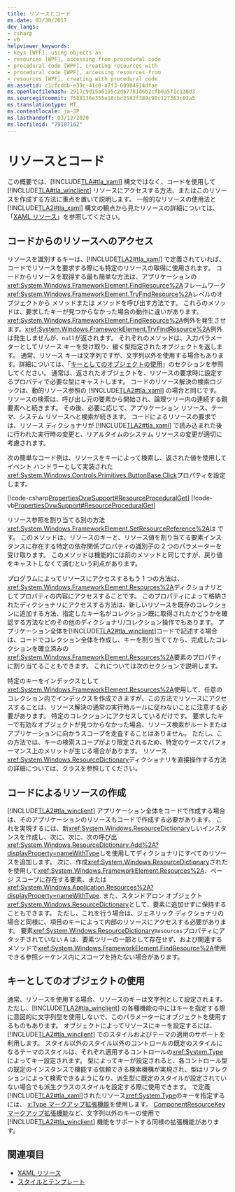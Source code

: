 ```yaml
---
title: リソースとコード
ms.date: 03/30/2017
dev_langs:
- csharp
- vb
helpviewer_keywords:
- keys [WPF], using objects as
- resources [WPF], accessing from procedural code
- procedural code [WPF], creating resources with
- procedural code [WPF], accessing resources from
- resources [WPF], creating with procedural code
ms.assetid: c1cfcddb-e39c-41c8-a7f3-60984914dfae
ms.openlocfilehash: 2917c9d15a6195c2d67781d6b2cfb0a5f1c136d3
ms.sourcegitcommit: 7588136e355e10cbc2582f389c90c127363c02a5
ms.translationtype: MT
ms.contentlocale: ja-JP
ms.lasthandoff: 03/12/2020
ms.locfileid: "79187162"
---
```

# <a name="resources-and-code"></a>リソースとコード
この概要では、[!INCLUDE[TLA#tla_xaml](../../../../includes/tlasharptla-xaml-md.md)] 構文ではなく、コードを使用して [!INCLUDE[TLA#tla_winclient](../../../../includes/tlasharptla-winclient-md.md)] リソースにアクセスする方法、またはこのリソースを作成する方法に重点を置いて説明します。 一般的なリソースの使用法と [!INCLUDE[TLA2#tla_xaml](../../../../includes/tla2sharptla-xaml-md.md)] 構文の観点から見たリソースの詳細については、「[XAML リソース](xaml-resources.md)」を参照してください。  

<a name="accessing"></a>
## <a name="accessing-resources-from-code"></a>コードからのリソースへのアクセス  
 リソースを識別するキーは、[!INCLUDE[TLA2#tla_xaml](../../../../includes/tla2sharptla-xaml-md.md)] で定義されていれば、コードでリソースを要求する際にも特定のリソースの取得に使用されます。 コードからリソースを取得する最も簡単な方法は、アプリケーションの<xref:System.Windows.FrameworkElement.FindResource%2A>フレームワーク<xref:System.Windows.FrameworkElement.TryFindResource%2A>レベルのオブジェクトから メソッドまたは メソッドを呼び出す方法です。 これらのメソッドは、要求したキーが見つからなかった場合の動作に違いがあります。 <xref:System.Windows.FrameworkElement.FindResource%2A>例外を発生させます。<xref:System.Windows.FrameworkElement.TryFindResource%2A>例外は発生しませんが、`null`が返されます。 それぞれのメソッドは、入力パラメーターとしてリソース キーを受け取り、緩く型指定されたオブジェクトを返します。 通常、リソース キーは文字列ですが、文字列以外を使用する場合もあります。詳細については、「[キーとしてのオブジェクトの使用](#objectaskey)」のセクションを参照してください。 通常は、返されたオブジェクトを、リソースの要求時に設定するプロパティで必要な型にキャストします。 コードのリソース解決の検索ロジックは、動的リソース参照の [!INCLUDE[TLA2#tla_xaml](../../../../includes/tla2sharptla-xaml-md.md)] の場合と同じです。 リソースの検索は、呼び出し元の要素から開始され、論理ツリー内の連続する親要素へと続きます。 その後、必要に応じて、アプリケーション リソース、テーマ、システム リソースへと検索が続きます。 コードによるリソースの要求では、リソース ディクショナリが [!INCLUDE[TLA2#tla_xaml](../../../../includes/tla2sharptla-xaml-md.md)] で読み込まれた後に行われた実行時の変更と、リアルタイムのシステム リソースの変更が適切に考慮されます。  
  
 次の簡単なコード例は、リソースをキーによって検索し、返された値を使用してイベント ハンドラーとして実装された<xref:System.Windows.Controls.Primitives.ButtonBase.Click>プロパティを設定します。  
  
 [!code-csharp[PropertiesOvwSupport#ResourceProceduralGet](~/samples/snippets/csharp/VS_Snippets_Wpf/PropertiesOvwSupport/CSharp/page3.xaml.cs#resourceproceduralget)]
 [!code-vb[PropertiesOvwSupport#ResourceProceduralGet](~/samples/snippets/visualbasic/VS_Snippets_Wpf/PropertiesOvwSupport/visualbasic/page3.xaml.vb#resourceproceduralget)]  
  
 リソース参照を割り当てる別の方法<xref:System.Windows.FrameworkElement.SetResourceReference%2A>は です。 このメソッドは、リソースのキーと、リソース値を割り当てる要素インスタンスに存在する特定の依存関係プロパティの識別子の 2 つのパラメーターを受け取ります。 このメソッドは機能的には前のメソッドと同じですが、戻り値をキャストしなくて済むという利点があります。  
  
 プログラムによってリソースにアクセスするもう 1 つの方法は、<xref:System.Windows.FrameworkElement.Resources%2A>ディクショナリとしてプロパティの内容にアクセスすることです。 このプロパティによって格納されたディクショナリにアクセスする方法は、新しいリソースを既存のコレクションに追加する方法、指定したキー名がコレクション既に取得されたかどうかを確認する方法などのその他のディクショナリ/コレクション操作でもあります。 アプリケーション全体を[!INCLUDE[TLA2#tla_winclient](../../../../includes/tla2sharptla-winclient-md.md)]コードで記述する場合は、コードでコレクション全体を作成し、キーを割り当ててから、完成したコレクションを確立済みの<xref:System.Windows.FrameworkElement.Resources%2A>要素のプロパティに割り当てることもできます。 これについては次のセクションで説明します。  
  
 特定のキーをインデックスとして<xref:System.Windows.FrameworkElement.Resources%2A>使用して、任意のコレクション内でインデックスを作成できますが、この方法でリソースにアクセスすることは、リソース解決の通常の実行時ルールに従わないことに注意する必要があります。 特定のコレクションにアクセスしているだけです。 要求したキーで有効なオブジェクトが見つからなかった場合、リソース検索がルートまたはアプリケーションに向かうスコープを走査することはありません。 ただし、この方法では、キーの検索スコープがより限定されるため、特定のケースでパフォーマンス上のメリットが生じる場合があります。 リソース<xref:System.Windows.ResourceDictionary>ディクショナリを直接操作する方法の詳細については、クラスを参照してください。  
  
<a name="creating"></a>
## <a name="creating-resources-with-code"></a>コードによるリソースの作成  
 [!INCLUDE[TLA2#tla_winclient](../../../../includes/tla2sharptla-winclient-md.md)] アプリケーション全体をコードで作成する場合は、そのアプリケーションのリソースもコードで作成する必要があります。 これを実現するには、新<xref:System.Windows.ResourceDictionary>しいインスタンスを作成し、次に、次に、次の呼び出<xref:System.Windows.ResourceDictionary.Add%2A?displayProperty=nameWithType>しを使用してディクショナリにすべてのリソースを追加します。 次に、作成<xref:System.Windows.ResourceDictionary>された を使用して<xref:System.Windows.FrameworkElement.Resources%2A>、ページ スコープに存在する要素、または<xref:System.Windows.Application.Resources%2A?displayProperty=nameWithType>. また、スタンドアロン オブジェクト<xref:System.Windows.ResourceDictionary>として、要素に追加せずに保持することもできます。 ただし、これを行う場合は、ジェネリック ディクショナリの場合と同様に、項目のキーによって内部のリソースにアクセスする必要があります。 要素<xref:System.Windows.ResourceDictionary>`Resources`プロパティにアタッチされていない A は、要素ツリーの一部として存在せず、および関連するメソッドで<xref:System.Windows.FrameworkElement.FindResource%2A>使用できる参照シーケンス内にスコープを持たない場合があります。  
  
<a name="objectaskey"></a>
## <a name="using-objects-as-keys"></a>キーとしてのオブジェクトの使用  
 通常、リソースを使用する場合、リソースのキーは文字列として設定されます。 ただし、[!INCLUDE[TLA2#tla_winclient](../../../../includes/tla2sharptla-winclient-md.md)] の各種機能の中にはキーを指定する際に意図的に文字列型を使用しないで、このパラメーターにオブジェクトを使用するものもあります。 オブジェクトによってリソースにキーを設定するには、[!INCLUDE[TLA2#tla_winclient](../../../../includes/tla2sharptla-winclient-md.md)] でのスタイルおよびテーマの適用のサポートを利用します。 スタイル以外のスタイル以外のコントロールの既定のスタイルになるテーマのスタイルは、それぞれ適用するコントロールの<xref:System.Type>によってキー設定されます。 型によってキーが設定されると、各コントロール型の既定のインスタンスで機能する信頼できる検索機構が実現され、型はリフレクションによって検索できるようになり、派生型に既定のスタイルが設定されていない場合でも派生クラスのスタイルを設定する際に使用できます。 で定義[!INCLUDE[TLA2#tla_xaml](../../../../includes/tla2sharptla-xaml-md.md)]されたリソース<xref:System.Type>のキーを指定するには、 [x:Type マークアップ拡張機能](../../../desktop-wpf/xaml-services/xtype-markup-extension.md)を使用します。 [ComponentResourceKey マークアップ拡張機能](componentresourcekey-markup-extension.md)など、文字列以外のキーの使用で [!INCLUDE[TLA2#tla_winclient](../../../../includes/tla2sharptla-winclient-md.md)] 機能をサポートする同様の拡張機能があります。  
  
## <a name="see-also"></a>関連項目

- [XAML リソース](xaml-resources.md)
- [スタイルとテンプレート](../../../desktop-wpf/fundamentals/styles-templates-overview.md)
